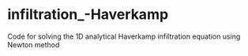 # infiltration_-Haverkamp
Code for solving the 1D analytical Haverkamp infiltration equation using Newton method
